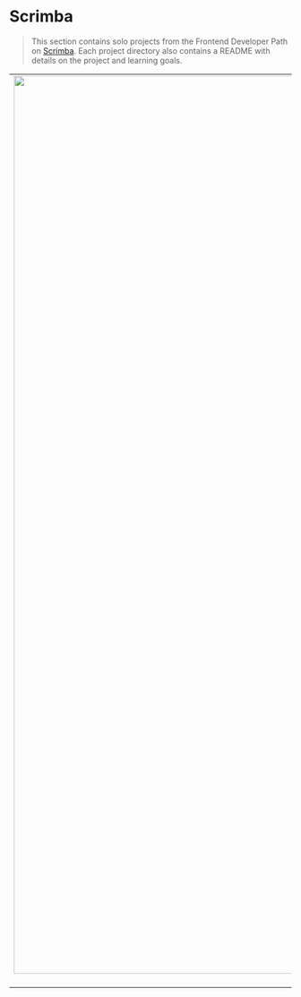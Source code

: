 # Scrimba
>This section contains solo projects from the Frontend Developer Path on [Scrimba](https://scrimba.com). Each project directory also contains a README with details on the project and learning goals.


| | | |
|:-------------------------:|:-------------------------:|:-------------------------:|
|<img width="1604" alt="color scheme generator project" src="https://user-images.githubusercontent.com/89296394/162204879-bb3b1e64-f67a-451e-94c3-11898c728352.png"> **Color Scheme Generator** [GitHub](https://github.com/NazChini/Scrimba/tree/main/Color_Generator) * [Deployed](https://color-scheme-generator-api.netlify.app)  |  <img width="1604" alt="unit convertor project from scrimba" src="https://user-images.githubusercontent.com/89296394/164975770-c2c7ea11-139a-4649-a600-bb13ed343eb7.png"> **Unit Convertor** - [Github](https://github.com/NazChini/Scrimba/tree/main/Unit%20Convertor) * [Deployed](https://unit-convertor.netlify.app/) | <img width="1604" alt="Password generator project" src="https://user-images.githubusercontent.com/89296394/164983764-4844036c-abe4-490d-b4e5-cfd78fd572e9.png" /> **Password Generator** - [GitHub](https://github.com/NazChini/Scrimba/tree/main/Password%20Generator) * [Deployed](password-generator-scrimba.netlify.app) |




